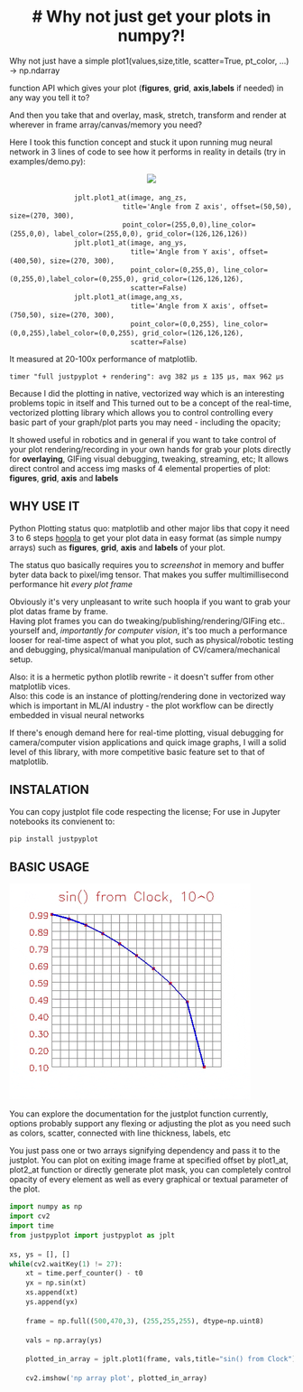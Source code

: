 
<h1 align="center"># Why not just get your plots in numpy?! </h1>
Why not just have a simple plot1(values,size,title, scatter=True, pt_color, ...) -> np.ndarray 

function API which gives your plot (__figures__, __grid__, __axis__,__labels__ if needed) in any way you tell it to?

And then you take that and overlay, mask, stretch, transform and render at wherever in frame array/canvas/memory you need?

Here I took this function concept and stuck it upon running mug neural network in 3 lines of code to see how it performs in reality in details (try in examples/demo.py):
<p align="center">
  <img src="resources/demo.gif">
</p>

```
                jplt.plot1_at(image, ang_zs,
                            title='Angle from Z axis', offset=(50,50), size=(270, 300),
                            point_color=(255,0,0),line_color=(255,0,0), label_color=(255,0,0), grid_color=(126,126,126))
                jplt.plot1_at(image, ang_ys,
                              title='Angle from Y axis', offset=(400,50), size=(270, 300),
                              point_color=(0,255,0), line_color=(0,255,0),label_color=(0,255,0), grid_color=(126,126,126),
                              scatter=False)
                jplt.plot1_at(image,ang_xs,
                              title='Angle from X axis', offset=(750,50), size=(270, 300),
                              point_color=(0,0,255), line_color=(0,0,255),label_color=(0,0,255), grid_color=(126,126,126),
                              scatter=False)
```

It measured at 20-100x performance of matplotlib.
```
timer "full justpyplot + rendering": avg 382 µs ± 135 µs, max 962 µs
```

Because I did the plotting in native, vectorized way which is an interesting problems topic in itself and
This turned out to be a concept of the real-time, vectorized plotting library
which allows you to control controlling every basic part of your graph/plot parts you may need - including the opacity; 

It showed useful in robotics and in general if you want to take control of your plot rendering/recording in your own hands for grab your plots directly for __overlaying__, GIFing
visual debugging, tweaking, streaming, etc; It allows direct control and access img masks of 4 elemental properties of plot:  __figures__, __grid__, __axis__ and __labels__

## WHY USE IT
Python Plotting status quo: matplotlib and other major libs that copy it
need 3 to 6 steps [hoopla](https://stackoverflow.com/questions/7821518/save-plot-to-numpy-array/77853862#77853862) to get your plot data in easy format (as simple numpy arrays) such as __figures__, __grid__, __axis__ and __labels__ of your plot. 

The status quo basically requires you to _screenshot_ in memory and buffer byter data back to pixel/img tensor. That makes you suffer multimillisecond performance hit _every plot frame_

Obviously it's very unpleasant to write such hoopla if you want to grab your plot datas frame by frame. \
Having plot frames you can do tweaking/publishing/rendering/GIFing etc.. yourself and, _importantly for computer vision_, it's too much a performance looser for real-time aspect of what you plot, such as physical/robotic testing and debugging, physical/manual manipulation of CV/camera/mechanical setup.

Also: it is a hermetic python plotlib rewrite  - it doesn't suffer from other matplotlib vices.\
Also: this code is an instance of plotting/rendering done in vectorized way which is important in ML/AI industry - the plot workflow can be directly embedded in visual neural networks

If there's enough demand here for real-time plotting, visual debugging for camera/computer vision applications and quick image graphs, I will  a solid level of this library, with more competitive basic feature set to that of matplotlib.

## INSTALATION

You can copy justplot file code respecting the license;
For use in Jupyter notebooks its convienent to:
```bash    
pip install justpyplot
```
## BASIC USAGE

![Basic Usage](resources/sinus.gif)

You can explore the documentation for the justplot function currently, options probably support any  flexing or adjusting the plot as you need such as colors, scatter, connected with line thickness, labels, etc

You just pass one or two arrays signifying dependency and pass it to the justplot.
You can plot on exiting image frame at specified offset by plot1_at, plot2_at function or directly generate plot mask, you can completely control opacity of every element as well as every graphical or textual parameter of the plot.

```python
import numpy as np 
import cv2
import time
from justpyplot import justpyplot as jplt

xs, ys = [], []
while(cv2.waitKey(1) != 27):
    xt = time.perf_counter() - t0
    yx = np.sin(xt)
    xs.append(xt)
    ys.append(yx)
    
    frame = np.full((500,470,3), (255,255,255), dtype=np.uint8)
    
    vals = np.array(ys)

    plotted_in_array = jplt.plot1(frame, vals,title="sin() from Clock")
    
    cv2.imshow('np array plot', plotted_in_array)
```
